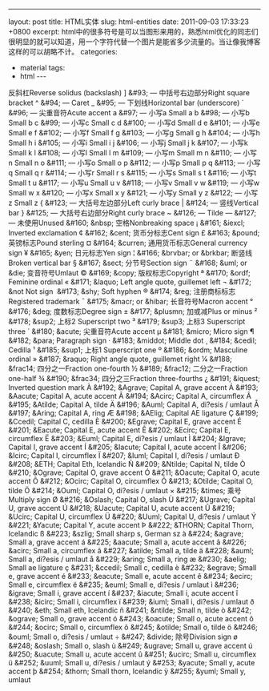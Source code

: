 ---
layout: post
title: HTML实体
slug: html-entities
date: 2011-09-03 17:33:23 +0800
excerpt: html中的很多符号是可以当图形来用的，熟悉html优化的同志们很明显的就可以知道，用一个字符代替一个图片是能省多少流量的。当让像我博客这样的可以胡略不计。
categories:
- material
tags:
- html
---</td>
<td>反斜杠Reverse solidus (backslash)</td>
</tr>
<tr align="center">
<td>]</td>
<td>&amp;#93;</td>
<td>&#8212;</td>
<td>中括号右边部分Right square bracket</td>
</tr>
<tr align="center">
<td>^</td>
<td>&amp;#94;</td>
<td>&#8212;</td>
<td>Caret</td>
</tr>
<tr align="center">
<td>_</td>
<td>&amp;#95;</td>
<td>&#8212;</td>
<td>下划线Horizontal bar (underscore)</td>
</tr>
<tr align="center">
<td>`</td>
<td>&amp;#96;</td>
<td>&#8212;</td>
<td>尖重音符Acute accent</td>
</tr>
<tr align="center">
<td>a</td>
<td>&amp;#97;</td>
<td>&#8212;</td>
<td>小写a Small a</td>
</tr>
<tr align="center">
<td>b</td>
<td>&amp;#98;</td>
<td>&#8212;</td>
<td>小写b Small b</td>
</tr>
<tr align="center">
<td>c</td>
<td>&amp;#99;</td>
<td>&#8212;</td>
<td>小写c Small c</td>
</tr>
<tr align="center">
<td>d</td>
<td>&amp;#100;</td>
<td>&#8212;</td>
<td>小写d Small d</td>
</tr>
<tr align="center">
<td>e</td>
<td>&amp;#101;</td>
<td>&#8212;</td>
<td>小写e Small e</td>
</tr>
<tr align="center">
<td>f</td>
<td>&amp;#102;</td>
<td>&#8212;</td>
<td>小写f Small f</td>
</tr>
<tr align="center">
<td>g</td>
<td>&amp;#103;</td>
<td>&#8212;</td>
<td>小写g Small g</td>
</tr>
<tr align="center">
<td>h</td>
<td>&amp;#104;</td>
<td>&#8212;</td>
<td>小写h Small h</td>
</tr>
<tr align="center">
<td>i</td>
<td>&amp;#105;</td>
<td>&#8212;</td>
<td>小写i Small i</td>
</tr>
<tr align="center">
<td>j</td>
<td>&amp;#106;</td>
<td>&#8212;</td>
<td>小写j Small j</td>
</tr>
<tr align="center">
<td>k</td>
<td>&amp;#107;</td>
<td>&#8212;</td>
<td>小写k Small k</td>
</tr>
<tr align="center">
<td>l</td>
<td>&amp;#108;</td>
<td>&#8212;</td>
<td>小写l Small l</td>
</tr>
<tr align="center">
<td>m</td>
<td>&amp;#109;</td>
<td>&#8212;</td>
<td>小写m Small m</td>
</tr>
<tr align="center">
<td>n</td>
<td>&amp;#110;</td>
<td>&#8212;</td>
<td>小写n Small n</td>
</tr>
<tr align="center">
<td>o</td>
<td>&amp;#111;</td>
<td>&#8212;</td>
<td>小写o Small o</td>
</tr>
<tr align="center">
<td>p</td>
<td>&amp;#112;</td>
<td>&#8212;</td>
<td>小写p Small p</td>
</tr>
<tr align="center">
<td>q</td>
<td>&amp;#113;</td>
<td>&#8212;</td>
<td>小写q Small q</td>
</tr>
<tr align="center">
<td>r</td>
<td>&amp;#114;</td>
<td>&#8212;</td>
<td>小写r Small r</td>
</tr>
<tr align="center">
<td>s</td>
<td>&amp;#115;</td>
<td>&#8212;</td>
<td>小写s Small s</td>
</tr>
<tr align="center">
<td>t</td>
<td>&amp;#116;</td>
<td>&#8212;</td>
<td>小写t Small t</td>
</tr>
<tr align="center">
<td>u</td>
<td>&amp;#117;</td>
<td>&#8212;</td>
<td>小写u Small u</td>
</tr>
<tr align="center">
<td>v</td>
<td>&amp;#118;</td>
<td>&#8212;</td>
<td>小写v Small v</td>
</tr>
<tr align="center">
<td>w</td>
<td>&amp;#119;</td>
<td>&#8212;</td>
<td>小写w Small w</td>
</tr>
<tr align="center">
<td>x</td>
<td>&amp;#120;</td>
<td>&#8212;</td>
<td>小写x Small x</td>
</tr>
<tr align="center">
<td>y</td>
<td>&amp;#121;</td>
<td>&#8212;</td>
<td>小写y Small y</td>
</tr>
<tr align="center">
<td>z</td>
<td>&amp;#122;</td>
<td>&#8212;</td>
<td>小写z Small z</td>
</tr>
<tr align="center">
<td>{</td>
<td>&amp;#123;</td>
<td>&#8212;</td>
<td>大括号左边部分Left curly brace</td>
</tr>
<tr align="center">
<td>|</td>
<td>&amp;#124;</td>
<td>&#8212;</td>
<td>竖线Vertical bar</td>
</tr>
<tr align="center">
<td>}</td>
<td>&amp;#125;</td>
<td>&#8212;</td>
<td>大括号右边部分Right curly brace</td>
</tr>
<tr align="center">
<td>~</td>
<td>&amp;#126;</td>
<td>&#8212;</td>
<td>Tilde</td>
</tr>
<tr align="center">
<td>&#8212;</td>
<td>&amp;#127;</td>
<td>&#8212;</td>
<td>未使用Unused</td>
</tr>
<tr align="center">
<td> </td>
<td>&amp;#160;</td>
<td>&amp;nbsp;</td>
<td>空格Nonbreaking space</td>
</tr>
<tr align="center">
<td>¡</td>
<td>&amp;#161;</td>
<td>&amp;iexcl;</td>
<td>Inverted exclamation</td>
</tr>
<tr align="center">
<td>¢</td>
<td>&amp;#162;</td>
<td>&amp;cent;</td>
<td>货币分标志Cent sign</td>
</tr>
<tr align="center">
<td>£</td>
<td>&amp;#163;</td>
<td>&amp;pound;</td>
<td>英镑标志Pound sterling</td>
</tr>
<tr align="center">
<td>¤</td>
<td>&amp;#164;</td>
<td>&amp;curren;</td>
<td>通用货币标志General currency sign</td>
</tr>
<tr align="center">
<td>¥</td>
<td>&amp;#165;</td>
<td>&amp;yen;</td>
<td>日元标志Yen sign</td>
</tr>
<tr align="center">
<td>¦</td>
<td>&amp;#166;</td>
<td>&amp;brvbar; or &amp;brkbar;</td>
<td>断竖线Broken vertical bar</td>
</tr>
<tr align="center">
<td>§</td>
<td>&amp;#167;</td>
<td>&amp;sect;</td>
<td>分节号Section sign</td>
</tr>
<tr align="center">
<td>¨</td>
<td>&amp;#168;</td>
<td>&amp;uml; or &amp;die;</td>
<td>变音符号Umlaut</td>
</tr>
<tr align="center">
<td>©</td>
<td>&amp;#169;</td>
<td>&amp;copy;</td>
<td>版权标志Copyright</td>
</tr>
<tr align="center">
<td>ª</td>
<td>&amp;#170;</td>
<td>&amp;ordf;</td>
<td>Feminine ordinal</td>
</tr>
<tr align="center">
<td>«</td>
<td>&amp;#171;</td>
<td>&amp;laquo;</td>
<td>Left angle quote, guillemet left</td>
</tr>
<tr align="center">
<td>¬</td>
<td>&amp;#172;</td>
<td>&amp;not</td>
<td>Not sign</td>
</tr>
<tr align="center">
<td>­</td>
<td>&amp;#173;</td>
<td>&amp;shy;</td>
<td>Soft hyphen</td>
</tr>
<tr align="center">
<td>®</td>
<td>&amp;#174;</td>
<td>&amp;reg;</td>
<td>注册商标标志Registered trademark</td>
</tr>
<tr align="center">
<td>¯</td>
<td>&amp;#175;</td>
<td>&amp;macr; or &amp;hibar;</td>
<td>长音符号Macron accent</td>
</tr>
<tr align="center">
<td>°</td>
<td>&amp;#176;</td>
<td>&amp;deg;</td>
<td>度数标志Degree sign</td>
</tr>
<tr align="center">
<td>±</td>
<td>&amp;#177;</td>
<td>&amp;plusmn;</td>
<td>加或减Plus or minus</td>
</tr>
<tr align="center">
<td>²</td>
<td>&amp;#178;</td>
<td>&amp;sup2;</td>
<td>上标2 Superscript two</td>
</tr>
<tr align="center">
<td>³</td>
<td>&amp;#179;</td>
<td>&amp;sup3;</td>
<td>上标3 Superscript three</td>
</tr>
<tr align="center">
<td>´</td>
<td>&amp;#180;</td>
<td>&amp;acute;</td>
<td>尖重音符Acute accent</td>
</tr>
<tr align="center">
<td>µ</td>
<td>&amp;#181;</td>
<td>&amp;micro;</td>
<td>Micro sign</td>
</tr>
<tr align="center">
<td>¶</td>
<td>&amp;#182;</td>
<td>&amp;para;</td>
<td>Paragraph sign</td>
</tr>
<tr align="center">
<td>·</td>
<td>&amp;#183;</td>
<td>&amp;middot;</td>
<td>Middle dot</td>
</tr>
<tr align="center">
<td>¸</td>
<td>&amp;#184;</td>
<td>&amp;cedil;</td>
<td>Cedilla</td>
</tr>
<tr align="center">
<td>¹</td>
<td>&amp;#185;</td>
<td>&amp;sup1;</td>
<td>上标1 Superscript one</td>
</tr>
<tr align="center">
<td>º</td>
<td>&amp;#186;</td>
<td>&amp;ordm;</td>
<td>Masculine ordinal</td>
</tr>
<tr align="center">
<td>»</td>
<td>&amp;#187;</td>
<td>&amp;raquo;</td>
<td>Right angle quote, guillemet right</td>
</tr>
<tr align="center">
<td>¼</td>
<td>&amp;#188;</td>
<td>&amp;frac14;</td>
<td>四分之一Fraction one-fourth</td>
</tr>
<tr align="center">
<td>½</td>
<td>&amp;#189;</td>
<td>&amp;frac12;</td>
<td>二分之一Fraction one-half</td>
</tr>
<tr align="center">
<td>¾</td>
<td>&amp;#190;</td>
<td>&amp;frac34;</td>
<td>四分之三Fraction three-fourths</td>
</tr>
<tr align="center">
<td>¿</td>
<td>&amp;#191;</td>
<td>&amp;iquest;</td>
<td>Inverted question mark</td>
</tr>
<tr align="center">
<td>À</td>
<td>&amp;#192;</td>
<td>&amp;Agrave;</td>
<td>Capital A, grave accent</td>
</tr>
<tr align="center">
<td>Á</td>
<td>&amp;#193;</td>
<td>&amp;Aacute;</td>
<td>Capital A, acute accent</td>
</tr>
<tr align="center">
<td>Â</td>
<td>&amp;#194;</td>
<td>&amp;Acirc;</td>
<td>Capital A, circumflex</td>
</tr>
<tr align="center">
<td>Ã</td>
<td>&amp;#195;</td>
<td>&amp;Atilde;</td>
<td>Capital A, tilde</td>
</tr>
<tr align="center">
<td>Ä</td>
<td>&amp;#196;</td>
<td>&amp;Auml;</td>
<td>Capital A, di?esis / umlaut</td>
</tr>
<tr align="center">
<td>Å</td>
<td>&amp;#197;</td>
<td>&amp;Aring;</td>
<td>Capital A, ring</td>
</tr>
<tr align="center">
<td>Æ</td>
<td>&amp;#198;</td>
<td>&amp;AElig;</td>
<td>Capital AE ligature</td>
</tr>
<tr align="center">
<td>Ç</td>
<td>&amp;#199;</td>
<td>&amp;Ccedil;</td>
<td>Capital C, cedilla</td>
</tr>
<tr align="center">
<td>È</td>
<td>&amp;#200;</td>
<td>&amp;Egrave;</td>
<td>Capital E, grave accent</td>
</tr>
<tr align="center">
<td>É</td>
<td>&amp;#201;</td>
<td>&amp;Eacute;</td>
<td>Capital E, acute accent</td>
</tr>
<tr align="center">
<td>Ê</td>
<td>&amp;#202;</td>
<td>&amp;Ecirc;</td>
<td>Capital E, circumflex</td>
</tr>
<tr align="center">
<td>Ë</td>
<td>&amp;#203;</td>
<td>&amp;Euml;</td>
<td>Capital E, di?esis / umlaut</td>
</tr>
<tr align="center">
<td>Ì</td>
<td>&amp;#204;</td>
<td>&amp;Igrave;</td>
<td>Capital I, grave accent</td>
</tr>
<tr align="center">
<td>Í</td>
<td>&amp;#205;</td>
<td>&amp;Iacute;</td>
<td>Capital I, acute accent</td>
</tr>
<tr align="center">
<td>Î</td>
<td>&amp;#206;</td>
<td>&amp;Icirc;</td>
<td>Capital I, circumflex</td>
</tr>
<tr align="center">
<td>Ï</td>
<td>&amp;#207;</td>
<td>&amp;Iuml;</td>
<td>Capital I, di?esis / umlaut</td>
</tr>
<tr align="center">
<td>Ð</td>
<td>&amp;#208;</td>
<td>&amp;ETH;</td>
<td>Capital Eth, Icelandic</td>
</tr>
<tr align="center">
<td>Ñ</td>
<td>&amp;#209;</td>
<td>&amp;Ntilde;</td>
<td>Capital N, tilde</td>
</tr>
<tr align="center">
<td>Ò</td>
<td>&amp;#210;</td>
<td>&amp;Ograve;</td>
<td>Capital O, grave accent</td>
</tr>
<tr align="center">
<td>Ó</td>
<td>&amp;#211;</td>
<td>&amp;Oacute;</td>
<td>Capital O, acute accent</td>
</tr>
<tr align="center">
<td>Ô</td>
<td>&amp;#212;</td>
<td>&amp;Ocirc;</td>
<td>Capital O, circumflex</td>
</tr>
<tr align="center">
<td>Õ</td>
<td>&amp;#213;</td>
<td>&amp;Otilde;</td>
<td>Capital O, tilde</td>
</tr>
<tr align="center">
<td>Ö</td>
<td>&amp;#214;</td>
<td>&amp;Ouml;</td>
<td>Capital O, di?esis / umlaut</td>
</tr>
<tr align="center">
<td>×</td>
<td>&amp;#215;</td>
<td>&amp;times;</td>
<td>乘号Multiply sign</td>
</tr>
<tr align="center">
<td>Ø</td>
<td>&amp;#216;</td>
<td>&amp;Oslash;</td>
<td>Capital O, slash</td>
</tr>
<tr align="center">
<td>Ù</td>
<td>&amp;#217;</td>
<td>&amp;Ugrave;</td>
<td>Capital U, grave accent</td>
</tr>
<tr align="center">
<td>Ú</td>
<td>&amp;#218;</td>
<td>&amp;Uacute;</td>
<td>Capital U, acute accent</td>
</tr>
<tr align="center">
<td>Û</td>
<td>&amp;#219;</td>
<td>&amp;Ucirc;</td>
<td>Capital U, circumflex</td>
</tr>
<tr align="center">
<td>Ü</td>
<td>&amp;#220;</td>
<td>&amp;Uuml;</td>
<td>Capital U, di?esis / umlaut</td>
</tr>
<tr align="center">
<td>Ý</td>
<td>&amp;#221;</td>
<td>&amp;Yacute;</td>
<td>Capital Y, acute accent</td>
</tr>
<tr align="center">
<td>Þ</td>
<td>&amp;#222;</td>
<td>&amp;THORN;</td>
<td>Capital Thorn, Icelandic</td>
</tr>
<tr align="center">
<td>ß</td>
<td>&amp;#223;</td>
<td>&amp;szlig;</td>
<td>Small sharp s, German sz</td>
</tr>
<tr align="center">
<td>à</td>
<td>&amp;#224;</td>
<td>&amp;agrave;</td>
<td>Small a, grave accent</td>
</tr>
<tr align="center">
<td>á</td>
<td>&amp;#225;</td>
<td>&amp;aacute;</td>
<td>Small a, acute accent</td>
</tr>
<tr align="center">
<td>â</td>
<td>&amp;#226;</td>
<td>&amp;acirc;</td>
<td>Small a, circumflex</td>
</tr>
<tr align="center">
<td>ã</td>
<td>&amp;#227;</td>
<td>&amp;atilde;</td>
<td>Small a, tilde</td>
</tr>
<tr align="center">
<td>ä</td>
<td>&amp;#228;</td>
<td>&amp;auml;</td>
<td>Small a, di?esis / umlaut</td>
</tr>
<tr align="center">
<td>å</td>
<td>&amp;#229;</td>
<td>&amp;aring;</td>
<td>Small a, ring</td>
</tr>
<tr align="center">
<td>æ</td>
<td>&amp;#230;</td>
<td>&amp;aelig;</td>
<td>Small ae ligature</td>
</tr>
<tr align="center">
<td>ç</td>
<td>&amp;#231;</td>
<td>&amp;ccedil;</td>
<td>Small c, cedilla</td>
</tr>
<tr align="center">
<td>è</td>
<td>&amp;#232;</td>
<td>&amp;egrave;</td>
<td>Small e, grave accent</td>
</tr>
<tr align="center">
<td>é</td>
<td>&amp;#233;</td>
<td>&amp;eacute;</td>
<td>Small e, acute accent</td>
</tr>
<tr align="center">
<td>ê</td>
<td>&amp;#234;</td>
<td>&amp;ecirc;</td>
<td>Small e, circumflex</td>
</tr>
<tr align="center">
<td>ë</td>
<td>&amp;#235;</td>
<td>&amp;euml;</td>
<td>Small e, di?esis / umlaut</td>
</tr>
<tr align="center">
<td>ì</td>
<td>&amp;#236;</td>
<td>&amp;igrave;</td>
<td>Small i, grave accent</td>
</tr>
<tr align="center">
<td>í</td>
<td>&amp;#237;</td>
<td>&amp;iacute;</td>
<td>Small i, acute accent</td>
</tr>
<tr align="center">
<td>î</td>
<td>&amp;#238;</td>
<td>&amp;icirc;</td>
<td>Small i, circumflex</td>
</tr>
<tr align="center">
<td>ï</td>
<td>&amp;#239;</td>
<td>&amp;iuml;</td>
<td>Small i, di?esis / umlaut</td>
</tr>
<tr align="center">
<td>ð</td>
<td>&amp;#240;</td>
<td>&amp;eth;</td>
<td>Small eth, Icelandic</td>
</tr>
<tr align="center">
<td>ñ</td>
<td>&amp;#241;</td>
<td>&amp;ntilde;</td>
<td>Small n, tilde</td>
</tr>
<tr align="center">
<td>ò</td>
<td>&amp;#242;</td>
<td>&amp;ograve;</td>
<td>Small o, grave accent</td>
</tr>
<tr align="center">
<td>ó</td>
<td>&amp;#243;</td>
<td>&amp;oacute;</td>
<td>Small o, acute accent</td>
</tr>
<tr align="center">
<td>ô</td>
<td>&amp;#244;</td>
<td>&amp;ocirc;</td>
<td>Small o, circumflex</td>
</tr>
<tr align="center">
<td>õ</td>
<td>&amp;#245;</td>
<td>&amp;otilde;</td>
<td>Small o, tilde</td>
</tr>
<tr align="center">
<td>ö</td>
<td>&amp;#246;</td>
<td>&amp;ouml;</td>
<td>Small o, di?esis / umlaut</td>
</tr>
<tr align="center">
<td>÷</td>
<td>&amp;#247;</td>
<td>&amp;divide;</td>
<td>除号Division sign</td>
</tr>
<tr align="center">
<td>ø</td>
<td>&amp;#248;</td>
<td>&amp;oslash;</td>
<td>Small o, slash</td>
</tr>
<tr align="center">
<td>ù</td>
<td>&amp;#249;</td>
<td>&amp;ugrave;</td>
<td>Small u, grave accent</td>
</tr>
<tr align="center">
<td>ú</td>
<td>&amp;#250;</td>
<td>&amp;uacute;</td>
<td>Small u, acute accent</td>
</tr>
<tr align="center">
<td>û</td>
<td>&amp;#251;</td>
<td>&amp;ucirc;</td>
<td>Small u, circumflex</td>
</tr>
<tr align="center">
<td>ü</td>
<td>&amp;#252;</td>
<td>&amp;uuml;</td>
<td>Small u, di?esis / umlaut</td>
</tr>
<tr align="center">
<td>ý</td>
<td>&amp;#253;</td>
<td>&amp;yacute;</td>
<td>Small y, acute accent</td>
</tr>
<tr align="center">
<td>þ</td>
<td>&amp;#254;</td>
<td>&amp;thorn;</td>
<td>Small thorn, Icelandic</td>
</tr>
<tr align="center">
<td>ÿ</td>
<td>&amp;#255;</td>
<td>&amp;yuml;</td>
<td>Small y, umlaut</td>
</tr>
</table>
